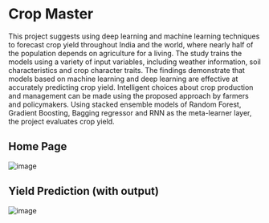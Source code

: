# Crop Master

This project suggests using deep learning and machine learning techniques to forecast crop yield throughout India and the world, where nearly half of the population depends on agriculture for a living. The study trains the models using a variety of input variables, including weather information, soil characteristics and crop character traits. The findings demonstrate that models based on machine learning and deep learning are effective at accurately predicting crop yield. Intelligent choices about crop production and management can be made using the proposed approach by farmers and policymakers. Using stacked ensemble models of Random Forest, Gradient Boosting, Bagging regressor and RNN as the meta-learner layer, the project evaluates crop yield.

## Home Page

![image](https://github.com/HarshGupta-2002/Crop-Yield-Prediction-System/assets/81915099/08170329-c1cf-462f-9fa8-c1806cf02419)

## Yield Prediction (with output)
![image](https://github.com/HarshGupta-2002/Crop-Yield-Prediction-System/assets/81915099/4af577a0-97a2-458d-98c8-c3b372c9d1fb)
